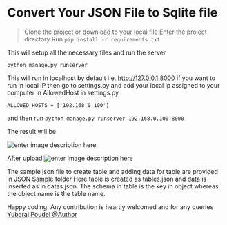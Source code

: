 ﻿**Convert Your JSON File to Sqlite file**
==========

>   Clone the project or download to your local file
>  Enter the project directory
>  Run `pip install -r requirements.txt`

This will setup all the necessary files and run the server

    python manage.py runserver
This will run in localhost by default i.e. http://127.0.0.1:8000 if you want to run in local IP then go to settings.py and add your local ip assigned to your computer in AllowedHost in settings.py 

    ALLOWED_HOSTS = ['192.168.0.100']
and then run     `python manage.py runserver 192.168.0.100:8000`

The result will be

![enter image description here](https://github.com/yuviii/jsontosqlite-Webview-/blob/master/screenshots/Screenshot%202018-04-12%2013.59.31.png?raw=true)

After upload 
![enter image description here](https://github.com/yuviii/jsontosqlite-Webview-/blob/master/screenshots/Screenshot%202018-04-12%2013.59.57.png?raw=true)

The sample json file to create table and adding data for table are provided in [JSON Sample folder](https://github.com/yuviii/jsontosqlite-Webview-/tree/master/samplejson)
Here table is created as tables.json and data is inserted as in datas.json. The schema in table is the key in object whereas the object name is the table name.

Happy coding. Any contribution is heartly welcomed and for any queries
[Yubaraj Poudel @Author](yubarajpoudel708@gmail.com)
